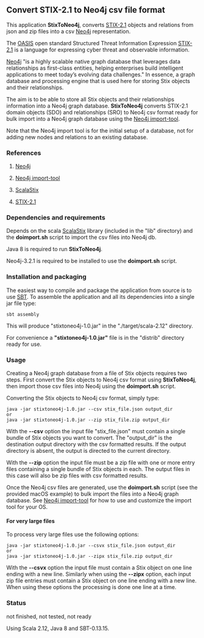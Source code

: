 ## Convert STIX-2.1 to Neo4j csv file format 

This application **StixToNeo4j**, converts [STIX-2.1](https://docs.google.com/document/d/1yvqWaPPnPW-2NiVCLqzRszcx91ffMowfT5MmE9Nsy_w/edit#) 
objects and relations from json and zip files into a csv [Neo4j](https://neo4j.com/)  representation. 

The [OASIS](https://www.oasis-open.org/) open standard Structured Threat Information Expression [STIX-2.1](https://docs.google.com/document/d/1yvqWaPPnPW-2NiVCLqzRszcx91ffMowfT5MmE9Nsy_w/edit#) 
is a language for expressing cyber threat and observable information.

[Neo4j](https://neo4j.com/) "is a highly scalable native graph database that leverages data 
relationships as first-class entities, helping enterprises build intelligent applications 
to meet today’s evolving data challenges."
In essence, a graph database and processing engine that is used here for storing Stix objects 
and their relationships.
 
The aim is to be able to store all Stix objects and their 
relationships information into a Neo4j graph database. 
**StixToNeo4j** converts STIX-2.1 domain objects (SDO) and relationships (SRO) to Neo4j csv format ready for 
bulk import into a Neo4j graph database using the [Neo4j import-tool](http://neo4j.com/docs/operations-manual/3.2/tutorial/import-tool/). 
           
Note that the Neo4j import tool is for the initial setup of a database, not for adding new nodes and relations to an existing database.           
           
### References
 
1) [Neo4j](https://neo4j.com/)

2) [Neo4j import-tool](http://neo4j.com/docs/operations-manual/3.2/tutorial/import-tool/) 

3) [ScalaStix](https://github.com/workingDog/scalastix)

4) [STIX-2.1](https://docs.google.com/document/d/1yvqWaPPnPW-2NiVCLqzRszcx91ffMowfT5MmE9Nsy_w/edit)

### Dependencies and requirements

Depends on the scala [ScalaStix](https://github.com/workingDog/scalastix) library
(included in the "lib" directory) and the **doimport.sh** script to import the csv files into Neo4j db.

Java 8 is required to run **StixToNeo4j**. 

Neo4j-3.2.1 is required to be installed to use the **doimport.sh** script.

### Installation and packaging

The easiest way to compile and package the application from source is to use [SBT](http://www.scala-sbt.org/).
To assemble the application and all its dependencies into a single jar file type:

    sbt assembly

This will produce "stixtoneo4j-1.0.jar" in the "./target/scala-2.12" directory.

For convenience a **"stixtoneo4j-1.0.jar"** file is in the "distrib" directory ready for use.

### Usage

Creating a Neo4j graph database from a file of Stix objects requires two steps.
First convert the Stix objects to Neo4j csv format using **StixToNeo4j**, 
then import those csv files into Neo4j using the **doimport.sh** script. 

Converting the Stix objects to Neo4j csv format, simply type:
 
    java -jar stixtoneo4j-1.0.jar --csv stix_file.json output_dir
    or
    java -jar stixtoneo4j-1.0.jar --zip stix_file.zip output_dir
 
With the **--csv** option the input file "stix_file.json" must contain a single 
bundle of Stix objects you want to convert. The "output_dir" is the destination output directory 
with the csv formatted results. If the output directory is absent, the output is directed to the current 
directory.
 
With the **--zip** option the input file must be a zip file with one or more entry files 
containing a single bundle of Stix objects in each. The output files in this case 
will also be zip files with csv formatted results.
 
Once the Neo4j csv files are generated, use the **doimport.sh** script (see the provided macOS example) to bulk import the files into 
a Neo4j graph database. 
See [Neo4j import-tool](http://neo4j.com/docs/operations-manual/3.2/tutorial/import-tool/) for how to use and 
customize the import tool for your OS.

#### For very large files

To process very large files use the following options:

    java -jar stixtoneo4j-1.0.jar --csvx stix_file.json output_dir
    or
    java -jar stixtoneo4j-1.0.jar --zipx stix_file.zip output_dir

With the **--csvx** option the input file must contain a Stix object on one line 
ending with a new line. Similarly when using the **--zipx** option, each input zip file entries must 
contain a Stix object on one line ending with a new line. When using these options 
the processing is done one line at a time.
 
 
### Status

not finished, not tested, not ready

Using Scala 2.12, Java 8 and SBT-0.13.15.


